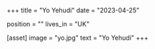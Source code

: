 +++
title = "Yo Yehudi"
date = "2023-04-25"

position = ""
lives_in = "UK"

[asset]
  image = "yo.jpg"
  text = "Yo Yehudi"
+++
